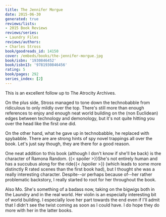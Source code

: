 ```yaml
---
title: The Jennifer Morgue
date: 2015-06-30
generated: true
reviews/lists:
- 2015 Book Reviews
reviews/series:
- Laundry Files
reviews/authors:
- Charles Stross
book/goodreads_id: 14150
cover: /embeds/books/the-jennifer-morgue.jpg
book/isbn: '1930846452'
book/isbn13: '9781930846456'
rating: 5
book/pages: 292
series_index: [2]
---
```

This is an excellent follow up to The Atrocity Archives.  

On the plus side, Stross managed to tone down the technobabble from ridiculous to only mildly over the top. There's still more than enough references to enjoy and enough neat world building on the (non Euclidean) edges between technology and demonology, but it's not quite hitting you over the head like the first one did.  

<!--more-->

On the other hand, what he gave up in technobabble, he replaced with spybabble. There are are strong hints of spy novel trappings all over the book. Let's just say though, they are there for a good reason.  

One neat addition to this book (although I don't know if she'll be back) is the character of Ramona Random.  {{< spoiler >}}She's not entirely human and has a succubus along for the ride{{< /spoiler >}}  (which leads to some more distinctly R rated scenes than the first book had), but I thought she was a really interesting character. Despite--or perhaps because of--her rather problematic backstory, I really started to root for her throughout the book.  

Also Mo. She's something of a badass now, taking on the bigwigs both in the Laundry and in the real world. Her violin is an especially interesting bit of world building. I especially love her part towards the end even if I'll admit that I didn't see the twist coming as soon as I could have. I do hope they do more with her in the latter books.